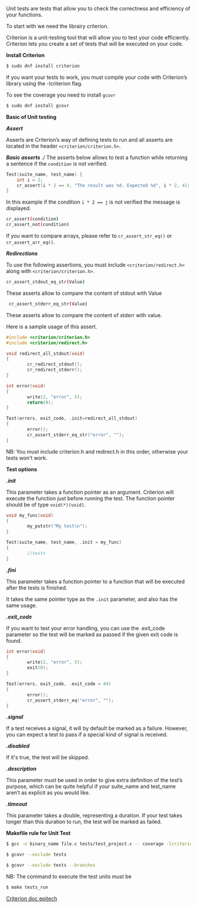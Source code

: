 Unit tests are tests that allow you to check the correctness and efficiency of your functions.

To start with we need the librairy criterion.

Criterion is a unit-testing tool that will allow you to test your code efficiently. Criterion lets you create a set of tests that will be executed on your code.

**Install Criterion**

```bash
$ sudo dnf install criterion
```
If you want your tests to work, you must compile your code with Criterion’s library using the -lcriterion flag.

To see the coverage you need to install ```gcovr```
```bash
$ sudo dnf install gcovr
```

**Basic of Unit testing**

***Assert***

Asserts are Criterion’s way of defining tests to run and all asserts are located in the header ```<criterion/criterion.h>```.

***Basic asserts***
./
The asserts below allows to test a function while returning a sentence if the ```condition``` is not verified.

```C
Test(suite_name, test_name) {
    int i = 2;
    cr_assert(i * 2 == 4, "The result was %d. Expected %d", i * 2, 4);
}
```
In this example if the condition ```i * 2 == j``` is not verified the message is displayed.

```bash
cr_assert(condition)
cr_assert_not(condition)
```

If you want to compare arrays, please refer to ```cr_assert_str_eq()``` or ```cr_assert_arr_eq()```.

***Redirections***

To use the following assertions, you must include ```<criterion/redirect.h>``` along with ```<criterion/criterion.h>```.

```bash
cr_assert_stdout_eq_str(Value)
```

These asserts allow to compare the content of stdout with Value

```bash
 cr_assert_stderr_eq_str(Value)
```

These asserts allow to compare the content of stderr with value.

Here is a sample usage of this assert.

```C
#include <criterion/criterion.h>
#include <criterion/redirect.h>

void redirect_all_stdout(void)
{
        cr_redirect_stdout();
        cr_redirect_stderr();
}

int error(void)
{
        write(2, "error", 5);
        return(0);
}

Test(errors, exit_code, .init=redirect_all_stdout)
{
        error();
        cr_assert_stderr_eq_str("error", "");
}
```
NB: You must include criterion.h and redirect.h in this order, otherwise your tests won’t work.

**Test options**

***.init***

This parameter takes a function pointer as an argument. Criterion will execute the function just before running the test. The function pointer should be of type  ```void(*)(void)```.

```C
void my_func(void)
{
        my_putstr("My test\n");
}

Test(suite_name, test_name, .init = my_func)
{
        //tests
}
```

***.fini***

This parameter takes a function pointer to a function that will be executed after the tests is finished.

It takes the same pointer type as the ```.init``` parameter, and also has the same usage.

***.exit_code***

If you want to test your error handling, you can use the .exit_code parameter so the test will be marked as passed if the given exit code is found.

```C
int error(void)
{
        write(2, "error", 5);
        exit(0);
}

Test(errors, exit_code, .exit_code = 84)
{
        error();
        cr_assert_stderr_eq("error", "");
}
```

***.signal***

If a test receives a signal, it will by default be marked as a failure. However, you can expect a test to pass if a special kind of signal is received.

***.disabled***

If it's true, the test will be skipped.

***.description***

This parameter must be used in order to give extra definition of the test’s purpose, which can be quite helpful if your suite_name and test_name aren’t as explicit as you would like.

***.timeout***

This parameter takes a double, representing a duration. If your test takes longer than this duration to run, the test will be marked as failed.

**Makefile rule for Unit Test**

```bash
$ gcc -o binary_name file.c tests/test_project.c -- coverage -lcriterion
```

```bash
$ gcovr --exclude tests
```

```bash
$ gcovr --exclude tests --branches
```

NB: The command to execute the test units must be
```bash
$ make tests_run
```

[Criterion doc epitech](https://epitech-2022-technical-documentation.readthedocs.io/en/latest/criterion.html)